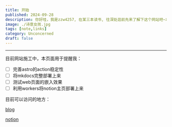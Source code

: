 ```yaml
---
title: 开始
published: 2024-09-28
description: 你好哇，我是zzw4257, 在某三本读书, 往深处逛前先来了解下这个网站吧~本博客主要存放一些综合性的内容，学术性内容请上拐"blog"，资源站则存放在 "resource" 中...更多内容请各位自己探索啦。
image: ./诗意女孩.jpg
tags: [note,links]
category: Unconcerned
draft: false
---
```

---

目前网站施工中，本页面用于提醒我：

- [ ] 完善astro的action稳定性
- [ ] 将mkdocs完整部署上来
- [ ] 测试web页面的嵌入效果
- [ ] 利用workers将notion主页部署上来

目前可以访问的地方：

 [blog](blog.zzw4257.cn)

[notion](https://zzw4257.notion.site/10edec152e1d809bbf72d55fd068fbb8)
